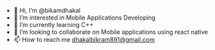 - 👋 Hi, I’m @bikamdhakal
- 👀 I’m interested in Mobile Applications Developing
- 🌱 I’m currently learning C++
- 💞️ I’m looking to collaborate on Mobile applications using react native
- 📫 How to reach me dhakalbikram891@gmail.com

<!---
bikamdhakal/bikamdhakal is a ✨ special ✨ repository because its `README.md` (this file) appears on your GitHub profile.
You can click the Preview link to take a look at your changes.
--->
